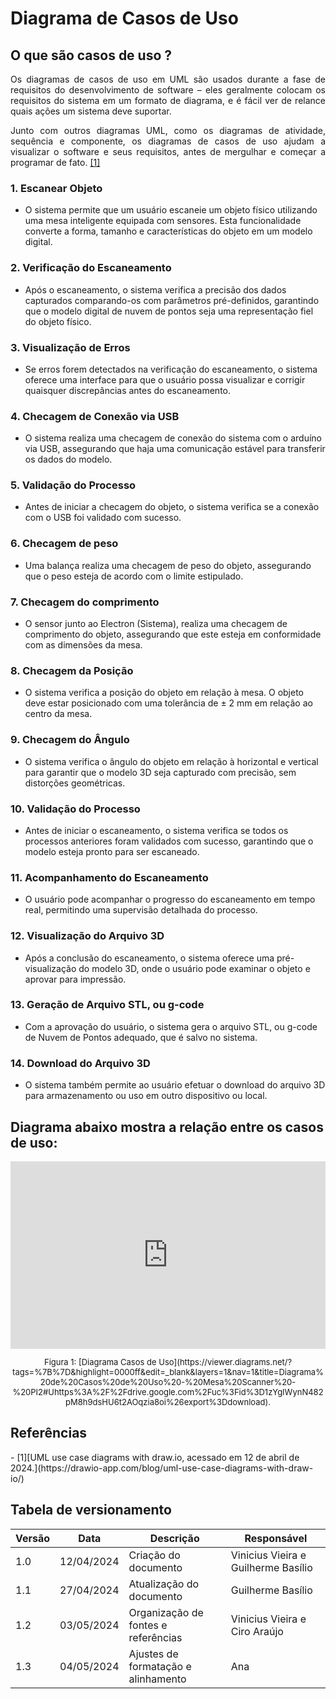 # Diagrama de Casos de Uso

## O que são casos de uso ?
<p style="text-align:justify;">
Os diagramas de casos de uso em UML são usados durante a fase de requisitos do desenvolvimento de software – eles geralmente colocam os requisitos do sistema em um formato de diagrama, e é fácil ver de relance quais ações um sistema deve suportar. 
<br/> </p>

<p style="text-align:justify;"> Junto com outros diagramas UML, como os diagramas de atividade, sequência e componente, os diagramas de casos de uso ajudam a visualizar o software e seus requisitos, antes de mergulhar e começar a programar de fato.
<a href="#ref-1">[1]</a>
</p>

### 1. Escanear Objeto
- O sistema permite que um usuário escaneie um objeto físico utilizando uma mesa inteligente equipada com sensores. Esta funcionalidade converte a forma, tamanho e características do objeto em um modelo digital.

### 2. Verificação do Escaneamento
- Após o escaneamento, o sistema verifica a precisão dos dados capturados comparando-os com parâmetros pré-definidos, garantindo que o modelo digital de nuvem de pontos seja uma representação fiel do objeto físico.

### 3. Visualização de Erros
- Se erros forem detectados na verificação do escaneamento, o sistema oferece uma interface para que o usuário possa visualizar e corrigir quaisquer discrepâncias antes do escaneamento.

### 4. Checagem de Conexão via USB
- O sistema realiza uma checagem de conexão do sistema com o arduíno via USB, assegurando que haja uma comunicação estável para transferir os dados do modelo.

### 5. Validação do Processo
- Antes de iniciar a checagem do objeto, o sistema verifica se a conexão com o USB foi validado com sucesso.

### 6. Checagem de peso
- Uma balança realiza uma checagem de peso do objeto, assegurando que o peso esteja de acordo com o limite estipulado.

### 7. Checagem do comprimento
- O sensor junto ao Electron (Sistema), realiza uma checagem de comprimento do objeto, assegurando que este esteja em conformidade com as dimensões da mesa.

### 8. Checagem da Posição
- O sistema verifica a posição do objeto em relação à mesa. O objeto deve estar posicionado com uma tolerância de ± 2 mm em relação ao centro da mesa.

### 9. Checagem do Ângulo
- O sistema verifica o ângulo do objeto em relação à horizontal e vertical para garantir que o modelo 3D seja capturado com precisão, sem distorções geométricas.

### 10. Validação do Processo
- Antes de iniciar o escaneamento, o sistema verifica se todos os processos anteriores foram validados com sucesso, garantindo que o modelo esteja pronto para ser escaneado.

### 11. Acompanhamento do Escaneamento
- O usuário pode acompanhar o progresso do escaneamento em tempo real, permitindo uma supervisão detalhada do processo.

### 12. Visualização do Arquivo 3D
- Após a conclusão do escaneamento, o sistema oferece uma pré-visualização do modelo 3D, onde o usuário pode examinar o objeto e aprovar para impressão.

### 13. Geração de Arquivo STL, ou g-code
- Com a aprovação do usuário, o sistema gera o arquivo STL, ou g-code de Nuvem de Pontos adequado, que é salvo no sistema.

### 14. Download do Arquivo 3D
- O sistema também permite ao usuário efetuar o download do arquivo 3D para armazenamento ou uso em outro dispositivo ou local.

## Diagrama abaixo mostra a relação entre os casos de uso:

<iframe frameborder="0" style="width:100%;height:300px;" src="https://viewer.diagrams.net/?tags=%7B%7D&highlight=0000ff&edit=_blank&layers=1&nav=1&title=Diagrama%20de%20Casos%20de%20Uso%20-%20Mesa%20Scanner%20-%20PI2#Uhttps%3A%2F%2Fdrive.google.com%2Fuc%3Fid%3D1zYgIWynN482pM8h9dsHU6t2AOqzia8oi%26export%3Ddownload"></iframe>
<font size="2"><p style="text-align: center">Figura 1: [Diagrama Casos de Uso](https://viewer.diagrams.net/?tags=%7B%7D&highlight=0000ff&edit=_blank&layers=1&nav=1&title=Diagrama%20de%20Casos%20de%20Uso%20-%20Mesa%20Scanner%20-%20PI2#Uhttps%3A%2F%2Fdrive.google.com%2Fuc%3Fid%3D1zYgIWynN482pM8h9dsHU6t2AOqzia8oi%26export%3Ddownload).</p></font>

## Referências
<div id="ref-1"/>
- [1][UML use case diagrams with draw.io, acessado em 12 de abril de 2024.](https://drawio-app.com/blog/uml-use-case-diagrams-with-draw-io/)

## Tabela de versionamento

| Versão| Data | Descrição | Responsável|
|-------|------|-----------|------------|
| 1.0 | 12/04/2024 | Criação do documento | Vinicius Vieira e Guilherme Basílio |
| 1.1 | 27/04/2024 | Atualização do documento | Guilherme Basílio |
| 1.2 | 03/05/2024 | Organização de fontes e referências | Vinicius Vieira e Ciro Araújo |
| 1.3 | 04/05/2024 | Ajustes de formatação e alinhamento | Ana |

